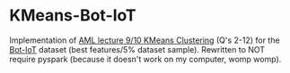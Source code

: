 # KMeans-Bot-IoT
Implementation of [AML lecture 9/10 KMeans Clustering](https://github.com/alegaballo/AML/blob/master/%5BLecture%209%2B10%5D%20Anomaly%20Detection%20in%20Network%20Traffic%20with%20K-means%20clustering.ipynb) (Q's 2-12) for the [Bot-IoT](https://research.unsw.edu.au/projects/bot-iot-dataset) dataset (best features/5% dataset sample).
Rewritten to NOT require pyspark (because it doesn't work on my computer, womp womp).

